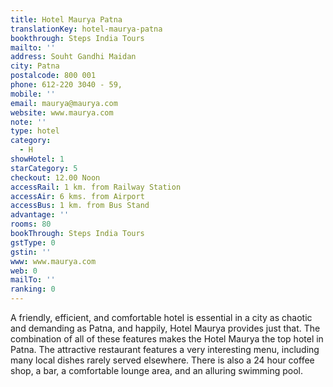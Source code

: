 ```yaml
---
title: Hotel Maurya Patna
translationKey: hotel-maurya-patna
bookthrough: Steps India Tours
mailto: ''
address: Souht Gandhi Maidan
city: Patna
postalcode: 800 001
phone: 612-220 3040 - 59,
mobile: ''
email: maurya@maurya.com
website: www.maurya.com
note: ''
type: hotel
category:
  - H
showHotel: 1
starCategory: 5
checkout: 12.00 Noon
accessRail: 1 km. from Railway Station
accessAir: 6 kms. from Airport
accessBus: 1 km. from Bus Stand
advantage: ''
rooms: 80
bookThrough: Steps India Tours
gstType: 0
gstin: ''
www: www.maurya.com
web: 0
mailTo: ''
ranking: 0
---
```







A friendly, efficient, and comfortable hotel is essential in a city as chaotic and demanding as Patna, and happily, Hotel Maurya provides just that. The combination of all of these features makes the Hotel Maurya the top hotel in Patna.    The attractive restaurant features a very interesting menu, including many local dishes rarely served elsewhere. There is also a 24 hour coffee shop, a bar, a comfortable lounge area, and an alluring swimming pool.